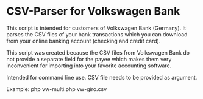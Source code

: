 # CSV-Parser for Volkswagen Bank

This script is intended for customers of Volkswagen Bank (Germany). It parses the CSV files of your bank transactions which you can download from your online banking account (checking and credit card).

This script was created because the CSV files from Volkswagen Bank do not provide a separate field for the payee which makes them very inconvenient for importing into your favorite accounting software.

Intended for command line use. CSV file needs to be provided as argument.

Example:
php vw-multi.php vw-giro.csv
